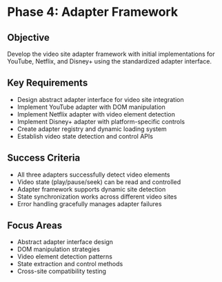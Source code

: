 # Phase 4: Adapter Framework

## Objective

Develop the video site adapter framework with initial implementations for YouTube, Netflix, and Disney+ using the standardized adapter interface.

## Key Requirements

- Design abstract adapter interface for video site integration
- Implement YouTube adapter with DOM manipulation
- Implement Netflix adapter with video element detection
- Implement Disney+ adapter with platform-specific controls
- Create adapter registry and dynamic loading system
- Establish video state detection and control APIs

## Success Criteria

- All three adapters successfully detect video elements
- Video state (play/pause/seek) can be read and controlled
- Adapter framework supports dynamic site detection
- State synchronization works across different video sites
- Error handling gracefully manages adapter failures

## Focus Areas

- Abstract adapter interface design
- DOM manipulation strategies
- Video element detection patterns
- State extraction and control methods
- Cross-site compatibility testing
